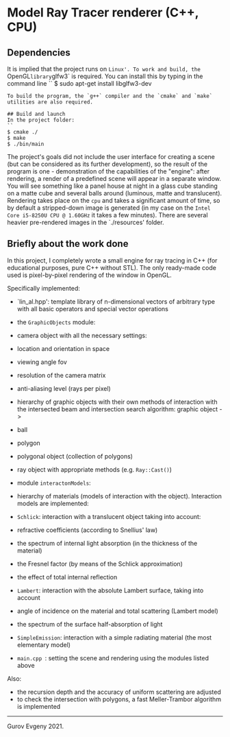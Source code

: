 # Model Ray Tracer renderer (C++, CPU)
## Dependencies
It is implied that the project runs on `Linux'.
To work and build, the `OpenGL` library `glfw3` is required. You can install this by typing in the command line
``
$ sudo apt-get install libglfw3-dev
```
To build the program, the `g++` compiler and the `cmake` and `make` utilities are also required.

## Build and launch
In the project folder:
``
$ cmake ./
$ make
$ ./bin/main
```
The project's goals did not include the user interface for creating a scene (but can be considered as its further development), so the result of the program is one - demonstration of the capabilities of the "engine": after rendering, a render of a predefined scene will appear in a separate window. You will see something like a panel house at night in a glass cube standing on a matte cube and several balls around (luminous, matte and translucent).
Rendering takes place on the `cpu` and takes a significant amount of time, so by default a stripped-down image is generated (in my case on the `Intel Core i5-8250U CPU @ 1.60GHz` it takes a few minutes). There are several heavier pre-rendered images in the `./resources' folder.

## Briefly about the work done
In this project, I completely wrote a small engine for ray tracing in C++ (for educational purposes, pure C++ without STL). The only ready-made code used is pixel-by-pixel rendering of the window in OpenGL.

Specifically implemented:

- `lin_al.hpp': template library of n-dimensional vectors of arbitrary type with all basic operators and special vector operations

- the `GraphicObjects` module:
- camera object with all the necessary settings:
- location and orientation in space
- viewing angle fov
- resolution of the camera matrix
- anti-aliasing level (rays per pixel)
- hierarchy of graphic objects with their own methods of interaction with the intersected beam and intersection search algorithm: graphic object ->
- ball
- polygon
- polygonal object (collection of polygons)
- ray object with appropriate methods (e.g. `Ray::Cast()`)

- module `interactonModels`:
- hierarchy of materials (models of interaction with the object). Interaction models are implemented:
- `Schlick`: interaction with a translucent object taking into account:
- refractive coefficients (according to Snellius' law)
- the spectrum of internal light absorption (in the thickness of the material)
- the Fresnel factor (by means of the Schlick approximation)
- the effect of total internal reflection
- `Lambert`: interaction with the absolute Lambert surface, taking into account
- angle of incidence on the material and total scattering (Lambert model)
- the spectrum of the surface half-absorption of light
- `SimpleEmission`: interaction with a simple radiating material (the most elementary model)

- `main.cpp `: setting the scene and rendering using the modules listed above

Also:
- the recursion depth and the accuracy of uniform scattering are adjusted
- to check the intersection with polygons, a fast Meller-Trambor algorithm is implemented

---
Gurov Evgeny 2021.

